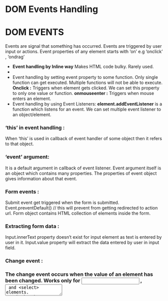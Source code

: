 # DOM Events Handling

<h1>DOM EVENTS</h1>
<p>
Events are signal that something has occurred.
Events are triggered by user input or actions.
Event properties of any element starts with ‘on’ e.g ‘onclick’ , ‘ondrag’
</p>

<ul>

<li>
<b>Event handling by Inline way</b>
Makes HTML code bulky.
Rarely used.
<li>

<li>
Event handling by setting event property to some function.
Only single function can get executed. Multiple functions will not be able to execute.
	<b>Onclick :</b>
Triggers when element gets clicked.
We can set this property to only one value or function.
    <b>onmouseenter :</b>
Triggers when mouse enters an element.
</li>

<li>
Event handling by using Event Listeners:
<b>element.addEventListener</b> is a function which listens for an event.
We can set multiple event listener to an object/element.
</li>
</ul>

<h3>‘this’ in event handling :</h3>
<p>
    When ‘this’ is used in callback of event handler of some object then it refers to that object.
</p>

<h3>‘event’ argument:</h3>
<p>
It is a default argument in callback of event listener.
Event argument itself is an object which contains many properties. 
The properties of event object gives information about that event.
</p>

<h3>Form events :</h3>
<p>
Submit event get triggered when the form is submitted.
Event.preventDefault() // this will prevent from getting redirected to action url.
Form object contains HTML collection of elements inside the form.
</p>

<h3>Extracting form data :</h3>
<p>
Input.innerText property doesn’t exist for input element as text is entered by user in it.
Input.value property will extract the data entered by user in input field.
</p>

<h3>Change event :<h3>
<p>
The change event occurs when the value of an element has been changed.
Works only for <input> , <textarea> and <select> elements.
Track the change between initial and final stage but not individual input change.
</p>

<h3>Input event :</h3>
<p>
This event fires when the value of input changes individually.
This works only for <input> , <textarea> and <select> elements.
Non character keys never trigger input event.
</p>




